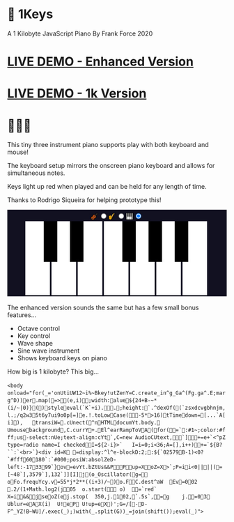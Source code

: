 # 🎹 1Keys
A 1 Kilobyte JavaScript Piano
By Frank Force 2020

# [LIVE DEMO - Enhanced Version](https://killedbyapixel.github.io/1Keys)
# [LIVE DEMO - 1k Version](https://killedbyapixel.github.io/1Keys/index.min.html)

# 🎹🎷🎻

This tiny three instrument piano supports play with both keyboard and mouse!

The keyboard setup mirrors the onscreen piano keyboard and allows for simultaneous notes.

Keys light up red when played and can be held for any length of time.

Thanks to Rodrigo Siqueira for helping prototype this!

![Screenshot](/screen.jpg)

The enhanced version sounds the same but has a few small bonus features...
- Octave control
- Key control
- Wave shape
- Sine wave instrument
- Shows keyboard keys on piano

How big is 1 kilobyte? This big...

```<body onload="for(_='onUtiUW12~i%~Bkey!utZenY=C.create_in^g_Ga^(Fg.ga^.E;marg^D))er.map(=>(e,i);width:alue${24+B-~*(i/~|0)}()styleeval(`K`+i)..;height:`.^dexOf((`zsxdcvgbhnjm,l.;/q2w35t6y7ui9o0p[=]e.!.toLowCase(-5*>16)tTimedown=[...`A[i]),	transiW=.cUnect(^nHTMLdocumYt.body. Umousebackground,C.currY+.El^earRampToVA(for(=`:#1~;color:#fff;us-select:nUe;text-align:cYt`,C=new AudioCUtext,🎻🎷🎹`]+=e+`<^pZ type=radio name=I checkedI=${2-i}>`	I=i=0;i<36;A=[],i++)+=`${B?``:`<br>`}<div id=K =display:^l^e-blockD:2;:${`02579B-1)<0?`#fff60180`:`#000;posiW:absolZeD-left:-173399`}ov=evYt.bZtUs&&PPup=XoZ=X>`;P=ii<0||||(=[~48`],3579`],132`]][I]j(o_Oscillator(g=	oFo.frequYcy.v=55*j*2**((i+3)/~)o.FC.dest^aW	Ev=002	.2/(1+Math.log2(j05	o.start(	o)	=`red`	X=i&&jseoZ(ej.stop(	350,j.102,`.5s`,=g	j.=03	Ublur=eAX(i)	U!eP	U!up=eX)';G=/[-D-F^_YZ!B~WU]/.exec(_);)with(_.split(G))_=join(shift());eval(_)">```
